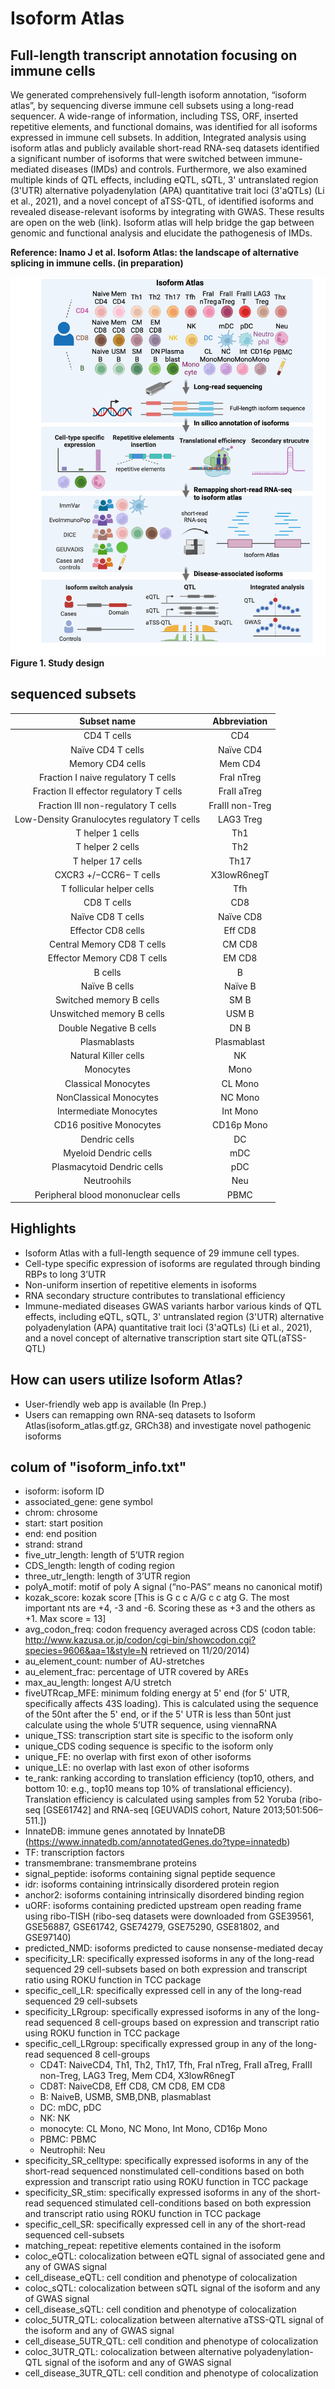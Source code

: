 # Isoform Atlas
## Full-length transcript annotation focusing on immune cells
We generated comprehensively full-length isoform annotation, “isoform atlas”, by sequencing diverse immune cell subsets using a long-read sequencer. A wide-range of information, including TSS, ORF, inserted repetitive elements, and functional domains, was identified for all isoforms expressed in immune cell subsets. In addition, Integrated analysis using isoform atlas and publicly available short-read RNA-seq datasets identified a significant number of isoforms that were switched between immune-mediated diseases (IMDs) and controls. Furthermore, we also examined multiple kinds of QTL effects, including eQTL, sQTL, 3' untranslated region (3'UTR) alternative polyadenylation (APA) quantitative trait loci (3'aQTLs) (Li et al., 2021), and a novel concept of aTSS-QTL, of identified isoforms and revealed disease-relevant isoforms by integrating with GWAS. These results are open on the web (link). Isoform atlas will help bridge the gap between genomic and functional analysis and elucidate the pathogenesis of IMDs.

**Reference: Inamo J et al. Isoform Atlas: the landscape of alternative splicing in immune cells. (in preparation)**

![image](./images/project_image.png)
**Figure 1. Study design**


## sequenced subsets
|  Subset name  |  Abbreviation  |
| :---: | :---: |
|  CD4 T cells | CD4 |
|  Naïve CD4 T cells |  Naïve CD4  |
|  Memory CD4 cells |  Mem CD4  |
|  Fraction I  naive regulatory T cells |  FraI nTreg  |
|  Fraction II  effector regulatory T cells |  FraII aTreg  |
|  Fraction III  non-regulatory T cells |  FraIII non-Treg  |
|  Low-Density Granulocytes regulatory T cells |  LAG3 Treg  |
|  T helper 1 cells |  Th1  |
|  T helper 2 cells |  Th2  |
|  T helper 17 cells |  Th17  |
|  CXCR3 +/−CCR6− T cells |  X3lowR6negT  |
|  T follicular helper cells |  Tfh  |
|  CD8 T cells |  CD8  |
|  Naïve CD8 T cells |  Naïve CD8  |
|  Effector CD8 cells |  Eff CD8  |
|  Central Memory CD8 T cells |  CM CD8  |
|  Effector Memory CD8 T cells |  EM CD8  |
|  B cells |  B  |
|  Naïve B cells |  Naïve B  |
|  Switched memory B cells |  SM B  |
|  Unswitched memory B cells | USM B  |
|  Double Negative B cells | DN B  |
|  Plasmablasts | Plasmablast  |
|  Natural Killer cells | NK  |
|  Monocytes | Mono  |
|  Classical Monocytes | CL Mono  |
|  NonClassical Monocytes | NC Mono  |
|  Intermediate Monocytes | Int Mono  |
|  CD16 positive Monocytes | CD16p Mono  |
|  Dendric cells | DC  |
|  Myeloid Dendric cells | mDC  |
|  Plasmacytoid Dendric cells | pDC  |
|  Neutroohils | Neu  |
|  Peripheral blood mononuclear cells | PBMC  |


## Highlights
- Isoform Atlas with a full-length sequence of 29 immune cell types.
- Cell-type specific expression of isoforms are regulated through binding RBPs to long 3’UTR
- Non-uniform insertion of repetitive elements in isoforms
- RNA secondary structure contributes to translational efficiency 
- Immune-mediated diseases GWAS variants harbor various kinds of QTL effects, including eQTL, sQTL, 3' untranslated region (3'UTR) alternative polyadenylation (APA) quantitative trait loci (3'aQTLs) (Li et al., 2021), and a novel concept of alternative transcription start site QTL(aTSS-QTL)

## How can users utilize Isoform Atlas?
- User-friendly web app is available (In Prep.)
- Users can remapping own RNA-seq datasets to Isoform Atlas(isoform_atlas.gtf.gz, GRCh38) and investigate novel pathogenic isoforms

## colum of "isoform_info.txt"
- isoform: isoform ID
- associated_gene: gene symbol
- chrom: chrosome
- start: start position
- end: end position
- strand: strand
- five_utr_length: length of 5’UTR region
- CDS_length: length of coding region
- three_utr_length: length of 3’UTR region
- polyA_motif: motif of poly A signal (“no-PAS” means no canonical motif)
- kozak_score: kozak score [This is G c c A/G c c atg G. The most important nts are +4, -3 and -6.  Scoring these as +3 and the others as +1. Max score = 13]
- avg_codon_freq: codon frequency averaged across CDS (codon table: http://www.kazusa.or.jp/codon/cgi-bin/showcodon.cgi?species=9606&aa=1&style=N retrieved on 11/20/2014)
- au_element_count: number of AU-stretches
- au_element_frac: percentage of UTR covered by AREs 
- max_au_length: longest A/U stretch
- fiveUTRcap_MFE: minimum folding energy at 5' end (for 5' UTR, specifically affects 43S loading). This is calculated using the sequence of the 50nt after the 5' end, or if the 5' UTR is less than 50nt just calculate using the whole 5’UTR sequence, using viennaRNA
- unique_TSS: transcription start site is specific to the isoform only
- unique_CDS coding sequence is specific to the isoform only
- unique_FE: no overlap with first exon of other isoforms
- unique_LE: no overlap with last exon of other isoforms
- te_rank: ranking according to translation efficiency (top10, others, and bottom 10: e.g., top10 means top 10% of translational efficiency). Translation efficiency is calculated using samples from 52 Yoruba (ribo-seq [GSE61742] and RNA-seq [GEUVADIS cohort, Nature 2013;501:506–511.]) 
- InnateDB: immune genes annotated by InnateDB (https://www.innatedb.com/annotatedGenes.do?type=innatedb)
- TF: transcription factors
- transmembrane: transmembrane proteins
- signal_peptide: isoforms containing signal peptide sequence
- idr: isoforms containing intrinsically disordered protein region
- anchor2: isoforms containing intrinsically disordered binding region
- uORF: isoforms containing predicted upstream open reading frame using ribo-TISH (ribo-seq datasets were downloaded from GSE39561, GSE56887, GSE61742, GSE74279, GSE75290, GSE81802, and GSE97140)
- predicted_NMD: isoforms predicted to cause nonsense-mediated decay 
- specificity_LR: specifically expressed isoforms in any of the long-read sequenced 29 cell-subsets based on both expression and transcript ratio using ROKU function in TCC package
- specific_cell_LR: specifically expressed cell in any of the long-read sequenced 29 cell-subsets
- specificity_LRgroup: specifically expressed isoforms in any of the long-read sequenced 8 cell-groups based on expression and transcript ratio using ROKU function in TCC package
- specific_cell_LRgroup: specifically expressed group in any of the long-read sequenced 8 cell-groups
    - CD4T: NaiveCD4, Th1, Th2, Th17, Tfh, FraI nTreg, FraII aTreg, FraIII non-Treg, LAG3 Treg, Mem CD4, X3lowR6negT
    - CD8T: NaiveCD8, Eff CD8, CM CD8, EM CD8 
    - B: NaiveB, USMB, SMB,DNB, plasmablast
    - DC: mDC, pDC
    - NK: NK
    - monocyte: CL Mono, NC Mono, Int Mono, CD16p Mono 
    - PBMC: PBMC
    - Neutrophil: Neu
- specificity_SR_celltype: specifically expressed isoforms in any of the short-read sequenced nonstimulated cell-conditions based on both expression and transcript ratio using ROKU function in TCC package
- specificity_SR_stim: specifically expressed isoforms in any of the short-read sequenced stimulated cell-conditions based on both expression and transcript ratio using ROKU function in TCC package
- specific_cell_SR: specifically expressed cell in any of the short-read sequenced cell-subsets
- matching_repeat: repetitive elements contained in the isoform
- coloc_eQTL: colocalization between eQTL signal of associated gene and any of GWAS signal
- cell_disease_eQTL: cell condition and phenotype of colocalization
- coloc_sQTL: colocalization between sQTL signal of the isoform and any of GWAS signal
- cell_disease_sQTL: cell condition and phenotype of colocalization
- coloc_5UTR_QTL: colocalization between alternative aTSS-QTL signal of the isoform and any of GWAS signal
- cell_disease_5UTR_QTL: cell condition and phenotype of colocalization
- coloc_3UTR_QTL: colocalization between alternative polyadenylation-QTL signal of the isoform and any of GWAS signal
- cell_disease_3UTR_QTL: cell condition and phenotype of colocalization
